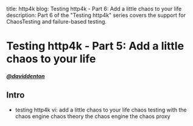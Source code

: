 title: http4k blog: Testing http4k - Part 6: Add a little chaos to your life
description: Part 6 of the "Testing http4k" series covers the support for ChaosTesting and failure-based testing.

# Testing http4k - Part 5: Add a little chaos to your life

##### [@daviddenton][github] 

## Intro
- testing http4k vi: add a little chaos to your life
    chaos testing with the chaos engine
    chaos theory
    the chaos engine
    the chaos proxy

[github]: http://github.com/daviddenton
[http4k]: https://http4k.org

